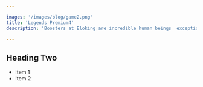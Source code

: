 ```yaml
---

images: '/images/blog/game2.png'
title: 'Legends Premium4'
description: 'Boosters at Eloking are incredible human beings  exceptional skills in League of Legends, ChallengerBoosters at Eloking are incredible human beings - exceptional skills in League of Legends, Challenger ranks, friendly and professional. You won’t find a better mix of characteristics anywhere else.'

---
```


## Heading Two

* Item 1
* Item 2
